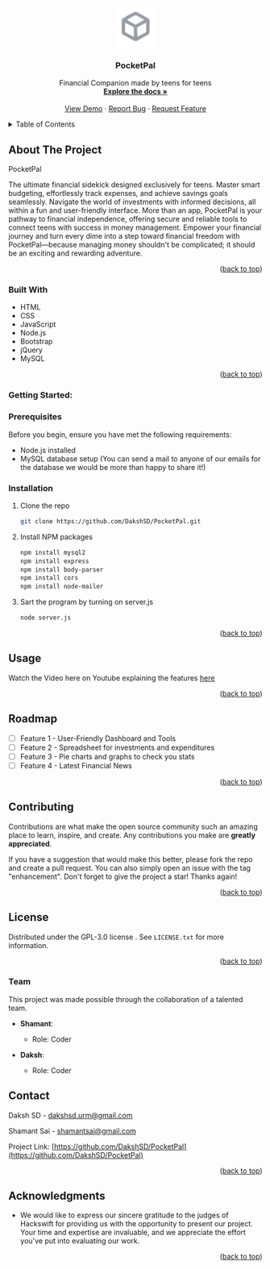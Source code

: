 <a name="readme-top"></a>

<br />
<div align="center">
  <a href="https://github.com/DakshSD/PocketPal">
    <img src="Code/images/favicon.png" alt="Logo" width="80" height="80">
  </a>

<h3 align="center">PocketPal</h3>

  <p align="center">
    Financial Companion made by teens for teens
    <br />
    <a href="https://github.com/DakshSD/PocketPal"><strong>Explore the docs »</strong></a>
    <br />
    <br />
    <a href="https://github.com/DakshSD/PocketPal">View Demo</a>
    ·
    <a href="https://github.com/DakshSD/PocketPal/issues">Report Bug</a>
    ·
    <a href="https://github.com/DakshSD/PocketPal/issues">Request Feature</a>
  </p>
</div>


<details>
  <summary>Table of Contents</summary>
  <ol>
    <li>
      <a href="#about-the-project">About The Project</a>
      <ul>
        <li><a href="#built-with">Built With</a></li>
      </ul>
    </li>
    <li>
      <a href="#getting-started">Getting Started</a>
      <ul>
        <li><a href="#prerequisites">Prerequisites</a></li>
        <li><a href="#installation">Installation</a></li>
      </ul>
    </li>
    <li><a href="#usage">Usage</a></li>
    <li><a href="#roadmap">Roadmap</a></li>
    <li><a href="#contributing">Contributing</a></li>
    <li><a href="#license">License</a></li>
    <li><a href="#contact">Contact</a></li>
    <li><a href="#team">Team</a></li>
    <li><a href="#acknowledgments">Acknowledgments</a></li>
  </ol>
</details>


## About The Project

PocketPal

The ultimate financial sidekick designed exclusively for teens. Master smart budgeting, effortlessly track expenses, and achieve savings goals seamlessly. Navigate the world of investments with informed decisions, all within a fun and user-friendly interface. More than an app, PocketPal is your pathway to financial independence, offering secure and reliable tools to connect teens with success in money management. Empower your financial journey and turn every dime into a step toward financial freedom with PocketPal—because managing money shouldn't be complicated; it should be an exciting and rewarding adventure.

<p align="right">(<a href="#readme-top">back to top</a>)</p>


### Built With

- HTML
- CSS
- JavaScript
- Node.js
- Bootstrap
- jQuery
- MySQL

<p align="right">(<a href="#readme-top">back to top</a>)</p>

### Getting Started:

### Prerequisites

Before you begin, ensure you have met the following requirements:
* Node.js installed
* MySQL database setup
(You can send a mail to anyone of our emails for the database we would be more than happy to share it!)

### Installation

1. Clone the repo
   ```sh
   git clone https://github.com/DakshSD/PocketPal.git
   ```
2. Install NPM packages
   ```sh
   npm install mysql2
   npm install express
   npm install body-parser
   npm install cors
   npm install node-mailer
   ```
3. Sart the program by turning on server.js
   ```sh
   node server.js
   ```

<p align="right">(<a href="#readme-top">back to top</a>)</p>

## Usage

Watch the Video here on Youtube explaining the features <a href="https://youtu.be/2LCv3BoEWB0">here</a>
<p align="right">(<a href="#readme-top">back to top</a>)</p>



## Roadmap

- [ ] Feature 1 - User-Friendly Dashboard and Tools
- [ ] Feature 2 - Spreadsheet for investments and expenditures
- [ ] Feature 3 - Pie charts and graphs to check you stats
- [ ] Feature 4 - Latest Financial News

<p align="right">(<a href="#readme-top">back to top</a>)</p>


## Contributing

Contributions are what make the open source community such an amazing place to learn, inspire, and create. Any contributions you make are **greatly appreciated**.

If you have a suggestion that would make this better, please fork the repo and create a pull request. You can also simply open an issue with the tag "enhancement".
Don't forget to give the project a star! Thanks again!

<p align="right">(<a href="#readme-top">back to top</a>)</p>


## License

Distributed under the GPL-3.0 license . See `LICENSE.txt` for more information.

<p align="right">(<a href="#readme-top">back to top</a>)</p>

### Team

This project was made possible through the collaboration of a talented team.

- **Shamant**:
  - Role: Coder

- **Daksh**:
  - Role: Coder

## Contact

Daksh SD -  dakshsd.urm@gmail.com

Shamant Sai - shamantsai@gmail.com

Project Link: [https://github.com/DakshSD/PocketPal](https://github.com/DakshSD/PocketPal)

<p align="right">(<a href="#readme-top">back to top</a>)</p>


## Acknowledgments

- We would like to express our sincere gratitude to the judges of Hackswift for providing us with the opportunity to present our project. Your time and expertise are invaluable, and we appreciate the effort you've put into evaluating our work.

<p align="right">(<a href="#readme-top">back to top</a>)</p>

